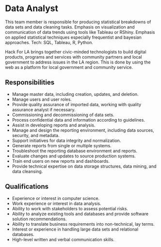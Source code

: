 # Data Analyst

This team member is responsible for producing statistical breakdowns of data sets and data cleaning tasks. Emphasis on visualization and communication of data trends using tools like Tableau or RShiny. Emphasis on applied statistical techniques especially frequentist and bayesian approaches. Tech: SQL, Tableau, R, Python.

Hack For LA brings together civic-minded technologists to build digital products, programs and services with community partners and local government to address issues in the LA region. This is done by using the web as a platform for local government and community service.

## Responsibilities
- Manage master data, including creation, updates, and deletion.
- Manage users and user roles.
- Provide quality assurance of imported data, working with quality assurance analyst if necessary.
- Commissioning and decommissioning of data sets.
- Process confidential data and information according to guidelines.
- Assist in developing reports and analysis.
- Manage and design the reporting environment, including data sources, security, and metadata.
- Support initiatives for data integrity and normalization.
- Generate reports from single or multiple systems.
- Troubleshoot the reporting database environment and reports.
- Evaluate changes and updates to source production systems.
- Train end users on new reports and dashboards.
- Provide technical expertise on data storage structures, data mining, and data cleansing.

## Qualifications
- Experience or interest in computer science.
- Work experience or interest in data analysis.
- Ability to work with stakeholders to assess potential risks.
- Ability to analyze existing tools and databases and provide software solution recommendations.
- Ability to translate business requirements into non-technical, lay terms.
- Interest or experience in handling large data sets and relational databases.
- High-level written and verbal communication skills.
